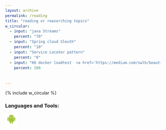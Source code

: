 ```yaml
---
layout: archive
permalink: /reading
title: "reading or reaserching topics"
w_circular:
  - input: "java Streams"
    percent: "70"
  - input: "Spring cloud Sleuth"
    percent: "10"
  - input: "Service Locator pattern"
    percent: "0"
  - input: "K6 docker loadtest  <a href='https://medium.com/swlh/beautiful-load-testing-with-k6-and-docker-compose-4454edb3a2e3'>link </a> "
    percent: 100


---
```


 
{% include w_circular %}



<h3 align="left">Languages and Tools:</h3>
<p align="left"> <a href="https://developer.android.com" target="_blank" rel="noreferrer"> 
<img src="https://raw.githubusercontent.com/devicons/devicon/master/icons/android/android-original-wordmark.svg" alt="android" width="40" height="40"/> 
</a></p>

<!-- 
{% include feature_row %} -->